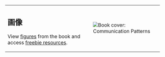 <table style="border-collapse: collapse;">
 <tr>
  <td>
   <h2>画像</h2>
   <p>View <a href="figures.md">figures</a> from the book and access <a href="freebies.html">freebie resources</a>.</p>
  </td>
  <td style="min-width: 75px; max-width: 300px">
   <image src="assets/compatcover.png" align="center" alt="Book cover: Communication Patterns" />
  </td>
 </tr>
